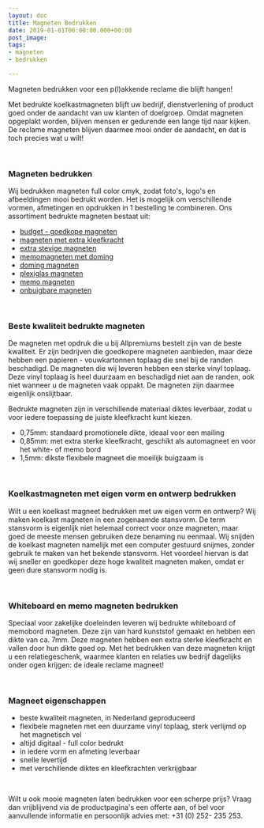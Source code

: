 ```yaml
---
layout: doc
title: Magneten Bedrukken
date: 2019-01-01T06:00:00.000+00:00
post_image: 
tags:
- magneten
- bedrukken

---
```

<p>Magneten bedrukken voor een p(l)akkende reclame die blijft hangen!</p>
<p> Met bedrukte koelkastmagneten blijft uw bedrijf, dienstverlening of product goed onder de aandacht van uw klanten of doelgroep. Omdat magneten opgeplakt worden, blijven mensen er gedurende een lange tijd naar kijken. De reclame magneten blijven daarmee mooi onder de aandacht, en dat is toch precies wat u wilt!</p>
<br>

<h3 class="pdp">Magneten bedrukken</h3>
<p>
<p>Wij bedrukken magneten full color cmyk, zodat foto's, logo's en afbeeldingen mooi bedrukt worden. Het is mogelijk om verschillende vormen, afmetingen en opdrukken in 1 bestelling te combineren. Ons assortiment bedrukte magneten bestaat uit:</p> 

<ul>
<li><a class="blue" href="https://www.allpremiums.nl/goedkope-magneten-bedrukken/" title="budget goedkope bedrukte magneten">budget - goedkope magneten</a></li>
  
<li><a class="blue" href="https://www.allpremiums.nl/magneten-bedrukken-extra-kleefkracht/" title="bedrukte magneten extra kleefkracht">magneten met extra kleefkracht</a></li>
  
<li><a class="blue" href="https://www.allpremiums.nl/extra-stevige-magneten-bedrukken/" title="extra stevige magneten bedrukken">extra stevige magneten</a></li>
  
<li><a class="blue" href="https://www.allpremiums.nl/memomagneten-doming-bedrukken/" title="bedrukte memomagneten met doming">memomagneten met doming</a></li>  
 
<li><a class="blue" href="https://www.allpremiums.nl/doming-magneten-bedrukken/" title="bedrukte doming magneten">doming magneten</a></li>    
  
<li><a class="blue" href="https://www.allpremiums.nl/plexiglas-magneten-bedrukken/" title="bedrukte plexiglas magneten">plexiglas magneten</a></li>      
  
<li><a class="blue" href="https://www.allpremiums.nl/memomagneten-bedrukken/" title="bedrukte memo magneten">memo magneten</a></li>       
  
<li><a class="blue" href="https://www.allpremiums.nl/onbuigbare-magneten-bedrukken/" title="onbuigbare bedrukte magneten">onbuigbare magneten</a></li>    
</ul>
<br>
  
<h3 class="pdp">Beste kwaliteit bedrukte magneten</h3>
<p>
<p>De magneten met opdruk die u bij Allpremiums bestelt zijn van de beste kwaliteit. Er zijn bedrijven die goedkopere magneten aanbieden, maar deze hebben een papieren - vouwkartonnen toplaag die snel bij de randen beschadigd. De magneten die wij leveren hebben een sterke vinyl toplaag. Deze vinyl toplaag is heel duurzaam en beschadigd niet aan de randen, ook niet wanneer u de magneten vaak oppakt. De magneten zijn daarmee eigenlijk onslijtbaar.</p>

<p>Bedrukte magneten zijn in verschillende materiaal diktes leverbaar, zodat u voor iedere toepassing de juiste kleefkracht kunt kiezen.</p>

<ul>
  <li>0,75mm: standaard promotionele dikte, ideaal voor een mailing</li>
  <li>0,85mm: met extra sterke kleefkracht, geschikt als automagneet en voor het white- of memo bord</li>
  <li>1,5mm: dikste flexibele magneet die moeilijk buigzaam is</li>
  </ul>
<p>
<br>

<h3 class="pdp">Koelkastmagneten met eigen vorm en ontwerp bedrukken</h3>
<p>
<p>Wilt u een koelkast magneet bedrukken met uw eigen vorm en ontwerp? Wij maken koelkast magneten in een zogenaamde stansvorm. De term stansvorm is eigenlijk niet helemaal correct voor onze magneten, maar goed de meeste mensen gebruiken deze benaming nu eenmaal. Wij snijden de koelkast magneten namelijk met een computer gestuurd snijmes, zonder gebruik te maken van het bekende stansvorm. Het voordeel hiervan is dat wij sneller en goedkoper deze hoge kwaliteit magneten maken, omdat er geen dure stansvorm nodig is.</p>
<br>  

<h3 class="pdp">Whiteboard en memo magneten bedrukken</h3>
<p>
<p>Speciaal voor zakelijke doeleinden leveren wij bedrukte whiteboard of memobord magneten. Deze zijn van hard kunststof gemaakt en hebben een dikte van ca. 7mm. Deze magneten hebben een extra sterke kleefkracht en vallen door hun dikte goed op. Met het bedrukken van deze magneten krijgt u een relatiegeschenk, waarmee klanten en relaties uw bedrijf dagelijks onder ogen krijgen: de ideale reclame magneet!</p>
<br>

<h3 class="pdp">Magneet eigenschappen</h3>
<p>
<ul>
  <li>beste kwaliteit magneten, in Nederland geproduceerd</li>
  <li>flexibele magneten met een duurzame vinyl toplaag, sterk verlijmd op het magnetisch vel</li>
  <li>altijd digitaal - full color bedrukt</li>
  <li>in iedere vorm en afmeting leverbaar</li>
  <li>snelle levertijd</li>
  <li>met verschillende diktes en kleefkrachten verkrijgbaar</li>
</ul>
<br>

<p>Wilt u ook mooie magneten laten bedrukken voor een scherpe prijs?
Vraag dan vrijblijvend via de productpagina's een offerte aan, of bel voor aanvullende informatie en persoonlijk advies met: +31 (0) 252- 235 253.</p>